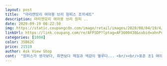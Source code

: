 ```yaml
---
layout: post 
title:  "마리앤모리 여아용 브리 원피스 조끼세트" 
description: 마리앤모리 여아용 브리 원피 ..
date: 2020-09-19 06:22:50 
img: https://static.coupangcdn.com/image/retail/images/2020/08/04/19/4/177f9a6b-9978-4b95-994a-e5c08c36a9fc.jpg 
linkUrl: https://link.coupang.com/re/AFFSDP?lptag=AF3600438&subid=ahnPublicAsk&pageKey=1940972328&itemId=3295204872&vendorItemId=71282151207&traceid=V0-113-91a4877877ff4c72 
categories: [1004] 
color: 35B62C 
price: 21510 
author: Ask View Shop 
cont:  "원피스가 생각보다, 화면보다 재질과 색감이 별루다... <br/><br/>표준 초1 여아에게 내년까지 입히려고 140주문 한건데 전체 기장은 그럭저럭 약간 길고 허리 선이 어설프게 애매하다.<br/>.<br/>조끼로 가려야지.<br/>.<br/>애도 별로 맘에 들지 않아하는 눈치.<br/>.<br/>반품 귀찮아서 걍 입혀야지모... <br/>맘에 들어하는 이들도 있겠지만 나는 별로인걸로<br/>" 
---
```

